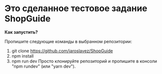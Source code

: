 # Это сделанное тестовое задание ShopGuide
**Как запустить?**

Пропишите следующие команды в выбранном репозитории:
1. git clone https://github.com/jaroslavez/ShopGuide
2. npm install
3. npm run dev
Просто клонируйте репозиторий и пропишите в консоли "npm rundev" (или "yarn dev").

